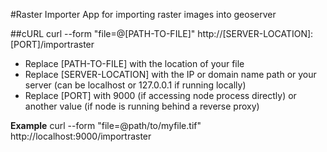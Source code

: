 #Raster Importer
App for importing raster images into geoserver

##cURL
    curl --form "file=@[PATH-TO-FILE]" http://[SERVER-LOCATION]:[PORT]/importraster
* Replace [PATH-TO-FILE] with the location of your file
* Replace [SERVER-LOCATION] with the IP or domain name path or your server (can be localhost or 127.0.0.1 if running locally)
* Replace [PORT] with 9000 (if accessing node process directly) or another value (if node is running behind a reverse proxy)

**Example**
    curl --form "file=@path/to/myfile.tif" http://localhost:9000/importraster